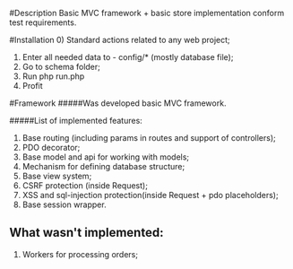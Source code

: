 #Description
Basic MVC framework + basic store implementation conform test requirements.

#Installation
0) Standard actions related to any web project;
1) Enter all needed data to - config/* (mostly database file);
2) Go to schema folder;
3) Run php run.php
4) Profit

#Framework
#####Was developed basic MVC framework.

#####List of implemented features:
1) Base routing (including params in routes and support of controllers);
2) PDO decorator;
3) Base model and api for working with models;
4) Mechanism for defining database structure;
5) Base view system;
6) CSRF protection (inside Request);
7) XSS and sql-injection protection(inside Request + pdo placeholders);
8) Base session wrapper.

## What wasn't implemented:
1) Workers for processing orders;

